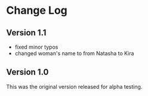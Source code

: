 # Change Log

## Version 1.1

* fixed minor typos
* changed woman's name to from Natasha to Kira

## Version 1.0

This was the original version released for alpha testing.